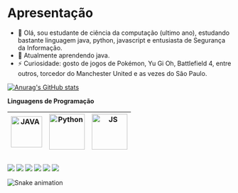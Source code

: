 # Apresentação
- 👋 Olá, sou estudante de ciência da computação (ultimo ano), estudando bastante linguagem java, python, javascript e entusiasta de Segurança da Informação.
- 🌱 Atualmente aprendendo java.    
- ⚡️ Curiosidade: gosto de jogos de Pokémon, Yu Gi Oh, Battlefield 4, entre outros, torcedor do Manchester United e as vezes do São Paulo.   

   
[![Anurag's GitHub stats](https://github-readme-stats.vercel.app/api?username=GustavoJuliao&theme=radical)](https://github.com/anuraghazra/github-readme-stats)

**Linguagens de Programação**

<img alt="JAVA" title="Java" width="70px" src="https://img.shields.io/badge/Java-ED8B00?style=for-the-badge&logo=java&logoColor=white"> | <img title="Python" alt="Python" width="80px" src="https://img.shields.io/badge/Python-14354C?style=for-the-badge&logo=python&logoColor=white" />|<img alt="JS" title="JavaScript" width="80px" src="https://img.shields.io/badge/JavaScript-323330?style=for-the-badge&logo=javascript&logoColor=F7DF1E">
|--|--|--|

  ##
  
<div> 
  <a href="https://twitter.com/banjuliao" target="_blank"><img src="https://img.shields.io/badge/Twitter-1DA1F2?style=for-the-badge&logo=twitter&logoColor=white" target="_blank"></a>
  <a href="https://instagram.com/gustav.oj" target="_blank"><img src="https://img.shields.io/badge/-Instagram-%23E4405F?style=for-the-badge&logo=instagram&logoColor=white" target="_blank"></a>
 	<a href="https://www.twitch.tv/fikcheii" target="_blank"><img src="https://img.shields.io/badge/Twitch-9146FF?style=for-the-badge&logo=twitch&logoColor=white" target="_blank"></a>
 </a> 
  <a href = "mailto:gustavo.sjuliao@gmail.com"><img src="https://img.shields.io/badge/-Gmail-%23333?style=for-the-badge&logo=gmail&logoColor=white" target="_blank"></a>
  <a href = "https://steamcommunity.com/id/fikchei/"><img src="https://img.shields.io/badge/Steam-000000?style=for-the-badge&logo=steam&logoColor=white" target="_blank"></a>
  <a href="https://www.linkedin.com/in/gustavo-s-juliao-11s" target="_blank"><img src="https://img.shields.io/badge/-LinkedIn-%230077B5?style=for-the-badge&logo=linkedin&logoColor=white" target="_blank"></a> 
 
  ![Snake animation](https://github.com/GustavoJuliao/GustavoJuliao/blob/output/github-contribution-grid-snake.svg)
 
</div>

